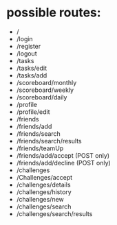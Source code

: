 # possible routes:

- /
- /login
- /register
- /logout
- /tasks
- /tasks/edit
- /tasks/add
- /scoreboard/monthly
- /scoreboard/weekly
- /scoreboard/daily
- /profile
- /profile/edit
- /friends
- /friends/add
- /friends/search
- /friends/search/results
- /friends/teamUp
- /friends/add/accept (POST only)
- /friends/add/decline (POST only)
- /challenges
- /Challenges/accept
- /challenges/details
- /challenges/history
- /challenges/new
- /challenges/search
- /challenges/search/results
